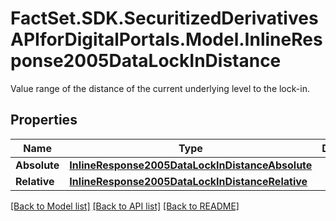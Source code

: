# FactSet.SDK.SecuritizedDerivativesAPIforDigitalPortals.Model.InlineResponse2005DataLockInDistance
Value range of the distance of the current underlying level to the lock-in.

## Properties

Name | Type | Description | Notes
------------ | ------------- | ------------- | -------------
**Absolute** | [**InlineResponse2005DataLockInDistanceAbsolute**](InlineResponse2005DataLockInDistanceAbsolute.md) |  | [optional] 
**Relative** | [**InlineResponse2005DataLockInDistanceRelative**](InlineResponse2005DataLockInDistanceRelative.md) |  | [optional] 

[[Back to Model list]](../README.md#documentation-for-models) [[Back to API list]](../README.md#documentation-for-api-endpoints) [[Back to README]](../README.md)

